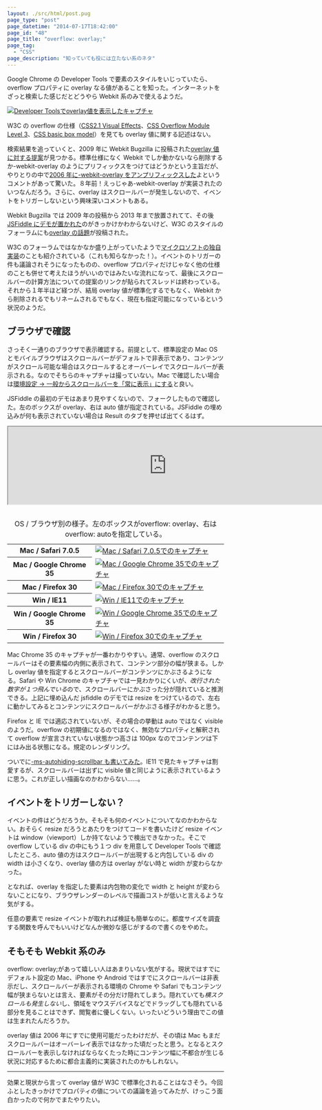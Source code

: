 ```yaml
---
layout: ./src/html/post.pug
page_type: "post"
page_datetime: "2014-07-17T18:42:00"
page_id: "48"
page_title: "overflow: overlay;"
page_tag:
  - "CSS"
page_description: "知っていても役には立たない系のネタ"
---
```


Google Chrome の Developer Tools で要素のスタイルをいじっていたら、overflow プロパティに overlay なる値があることを知った。インターネットをざっと検索した感じだとどうやら Webkit 系のみで使えるようだ。

[![Developer Toolsでoverlay値を表示したキャプチャ](/img/overflow-overlay/dev_tools.png)](/img/overflow-overlay/dev_tools.png "overflowのサジェストにoverlay値が出てくる")

W3C の overflow の仕様（[CSS2.1 Visual Effects](http://www.w3.org/TR/CSS21/visufx.html#propdef-overflow)、[CSS Overflow Module Level 3](http://www.w3.org/TR/css-overflow-3/#overflow-properties)、[CSS basic box model](http://www.w3.org/TR/css3-box/#overflow1)）を見ても overlay 値に関する記述はない。

検索結果を追っていくと、2009 年に Webkit Bugzilla に投稿された[overlay 値に対する提案](https://bugs.webkit.org/show_bug.cgi?id=32388)が見つかる。標準仕様になく Webkit でしか動かないなら削除するか-webkit-overlay のようにプリフィックスをつけてはどうかという主旨だが、やりとりの中で<a href="http://trac.webkit.org/changeset/14968/trunk/WebCore/css/CSSValueKeywords.in">2006 年に-webkit-overlay をアンプリフィックスした</a>よというコメントがあって驚いた。８年前！えっじゃあ-webkit-overlay が実装されたのいつなんだろう。さらに、overlay はスクロールバーが発生しないので、イベントをトリガーしないという興味深いコメントもある。

Webkit Bugzilla では 2009 年の投稿から 2013 年まで放置されてて、その後[JSFiddle にデモが置かれた](https://jsfiddle.net/rNxgD/)のがきっかけかわからないけど、W3C のスタイルのフォーラムにも[overlay の話題](http://w3-org.9356.n7.nabble.com/css3-ui-Proposal-for-an-quot-overlay-quot-value-for-overflow-td244662.html)が投稿された。

W3C のフォーラムではなかなか盛り上がっていたようで[マイクロソフトの独自実装](http://msdn.microsoft.com/en-us/library/windows/apps/hh441298.aspx)のことも紹介されている（これも知らなかった！）。イベントのトリガーの件も議論されそうになったものの、overflow プロパティだけじゃなく他の仕様のことも併せて考えたほうがいいのではみたいな流れになって、最後にスクロールバーの計算方法についての提案のリンクが貼られてスレッドは終わっている。それから１年半ほど経つが、結局 overlay 値が標準化するでもなく、Webkit から削除されるでもリネームされるでもなく、現在も指定可能になっているという状況のようだ。

## ブラウザで確認

さっそく一通りのブラウザで表示確認する。前提として、標準設定の Mac OS とモバイルブラウザはスクロールバーがデフォルトで非表示であり、コンテンツがスクロール可能な場合はスクロールするとオーバーレイでスクロールバーが表示される。なのでそちらのキャプチャは撮っていない。Mac で確認したい場合は[環境設定 -&gt; 一般からスクロールバーを「常に表示」にする](/img/overflow-overlay/mac_preferences.png)と良い。

JSFiddle の最初のデモはあまり見やすくないので、フォークしたもので確認した。左のボックスが overlay、右は auto 値が指定されている。JSFiddle の埋め込みが何も表示されていない場合は Result のタブを押せば出てくるはず。

<iframe width="736" height="180" style="margin-bottom: 1em" src="https://jsfiddle.net/rNxgD/18/embedded/result,css,html" allowfullscreen="allowfullscreen" ></iframe>

<table class="table--post48">
<caption>OS / ブラウザ別の様子。左のボックスがoverflow: overlay、右はoverflow: autoを指定している。</caption>
<tr>
  <th>Mac / Safari 7.0.5</th>
  <td>
    <a href="/img/overflow-overlay/mac_safari_7_0_5.png"><img src="/img/overflow-overlay/mac_safari_7_0_5.png" alt="Mac / Safari 7.0.5でのキャプチャ"></a>
  </td>
</tr>
<tr>
  <th>Mac / Google Chrome 35</th>
  <td>
    <a href="/img/overflow-overlay/mac_chrome_35.png"><img src="/img/overflow-overlay/mac_chrome_35.png" alt="Mac / Google Chrome 35でのキャプチャ"></a>
  </td>
</tr>
<tr>
  <th>Mac / Firefox 30</th>
  <td>
    <a href="/img/overflow-overlay/mac_firefox_30.png"><img src="/img/overflow-overlay/mac_firefox_30.png" alt="Mac / Firefox 30でのキャプチャ"></a>
  </td>
</tr>
<tr>
  <th>Win / IE11</th>
  <td>
    <a href="/img/overflow-overlay/win_ie_11.png"><img src="/img/overflow-overlay/win_ie_11.png" alt="Win / IE11でのキャプチャ"></a>
  </td>
</tr>
<tr>
  <th>Win / Google Chrome 35</th>
  <td>
    <a href="/img/overflow-overlay/win_chrome_35.png"><img src="/img/overflow-overlay/win_chrome_35.png" alt="Win / Google Chrome 35でのキャプチャ"></a>
  </td>
</tr>
<tr>
  <th>Win / Firefox 30</th>
  <td>
    <a href="/img/overflow-overlay/win_firefox_30.png"><img src="/img/overflow-overlay/win_firefox_30.png" alt="Win / Firefox 30でのキャプチャ"></a>
  </td>
</tr>
</table>

Mac Chrome 35 のキャプチャが一番わかりやすい。通常、overflow のスクロールバーはその要素幅の内側に表示されて、コンテンツ部分の幅が狭まる。しかし overlay 値を指定するとスクロールバーがコンテンツにかぶさるようになる。Safari や Win Chrome のキャプチャでは一見わかりにくいが、*改行された数字が１つ飛んでいる*ので、スクロールバーにかぶさった分が隠れていると推測できる。上記に埋め込んだ jsfiddle のデモでは resize をつけているので、左右に動かしてみるとコンテンツにスクロールバーがかぶさる様子がわかると思う。

Firefox と IE では適応されていないが、その場合の挙動は auto ではなく visible のようだ。overflow の初期値になるのではなく、無効なプロパティと解釈されて overflow が宣言されていない状態かつ高さは 100px なのでコンテンツは下にはみ出る状態になる。規定のレンダリング。

ついでに[-ms-autohiding-scrollbar も書いてみた](https://jsfiddle.net/rNxgD/21/)。IE11 で見たキャプチャは割愛するが、スクロールバーは出ずに visible 値と同じように表示されているように思う。これが正しい描画なのかわからない……。

## イベントをトリガーしない？

イベントの件はどうだろうか。そもそも何のイベントについてなのかわからない。おそらく resize だろうとあたりをつけてコードを書いたけど resize イベントは window（viewport）しか持てないようで検出できなかった。そこで overflow している div の中にもう１つ div を用意して Developer Tools で確認したところ、auto 値の方はスクロールバーが出現すると内包している div の width は小さくなり、overlay 値の方は overlay がない時と width が変わらなかった。

となれば、overlay を指定した要素は内包物の変化で width と height が変わらないことになり、ブラウザレンダーのレベルで描画コストが低いと言えるような気がする。

任意の要素で resize イベントが取れれば検証も簡単なのに。都度サイズを調査する関数を呼んでもいいけどなんか微妙な感じがするので書くのをやめた。

## そもそも Webkit 系のみ

overflow: overlay;があって嬉しい人はあまりいない気がする。現状ではすでにデフォルト設定の Mac、iPhone や Android ではすでにスクロールバーは非表示だし、スクロールバーが表示される環境の Chrome や Safari でもコンテンツ幅が狭まらないとは言え、要素がその分だけ隠れてしまう。隠れていても*横スクロールも発生しない*し、領域をマウスデバイスなどでドラッグしても隠れている部分を見ることはできず、閲覧者に優しくない。いったいどういう理由でこの値は生まれたんだろうか。

overlay 値は 2006 年にすでに使用可能だったわけだが、その頃は Mac もまだスクロールバーはオーバーレイ表示ではなかった頃だったと思う。となるとスクロールバーを表示しなければならなくたった時にコンテンツ幅に不都合が生じる状況に対応するために都合主義的に実装されたのかもしれない。

---

効果と現状から言って overlay 値が W3C で標準化されることはなさそう。今回ふとしたきっかけでプロパティの値についての議論を追ってみたが、けっこう面白かったので何かでまたやりたい。

